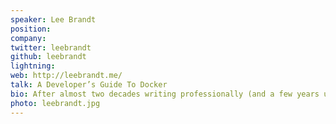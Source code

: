 ```yaml
---
speaker: Lee Brandt
position:
company:
twitter: leebrandt
github: leebrandt
lightning:
web: http://leebrandt.me/
talk: A Developer’s Guide To Docker
bio: After almost two decades writing professionally (and a few years unprofessionally before that), Lee Brandt still continues to learn every day. He has led teams in small and large companies and always manages to keep the business needs at the forefront of software development efforts. He speaks internationally about software development, from both a technical and business perspective, and loves to teach others what he learns. Lee writes software in Objective-C, JavaScript, and C#… mostly. He is
photo: leebrandt.jpg
---
```

